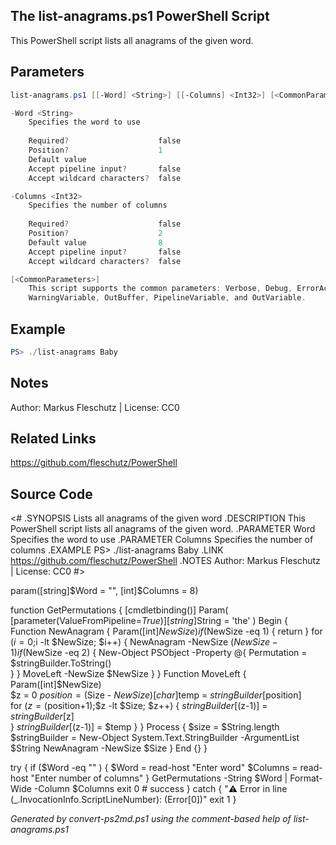 ## The list-anagrams.ps1 PowerShell Script

This PowerShell script lists all anagrams of the given word.

## Parameters
```powershell
list-anagrams.ps1 [[-Word] <String>] [[-Columns] <Int32>] [<CommonParameters>]

-Word <String>
    Specifies the word to use
    
    Required?                    false
    Position?                    1
    Default value                
    Accept pipeline input?       false
    Accept wildcard characters?  false

-Columns <Int32>
    Specifies the number of columns
    
    Required?                    false
    Position?                    2
    Default value                8
    Accept pipeline input?       false
    Accept wildcard characters?  false

[<CommonParameters>]
    This script supports the common parameters: Verbose, Debug, ErrorAction, ErrorVariable, WarningAction, 
    WarningVariable, OutBuffer, PipelineVariable, and OutVariable.
```

## Example
```powershell
PS> ./list-anagrams Baby

```

## Notes
Author: Markus Fleschutz | License: CC0

## Related Links
https://github.com/fleschutz/PowerShell

## Source Code
<#
.SYNOPSIS
	Lists all anagrams of the given word
.DESCRIPTION
	This PowerShell script lists all anagrams of the given word.
.PARAMETER Word
	Specifies the word to use
.PARAMETER Columns
	Specifies the number of columns
.EXAMPLE
	PS> ./list-anagrams Baby
.LINK
	https://github.com/fleschutz/PowerShell
.NOTES
	Author: Markus Fleschutz | License: CC0
#>

param([string]$Word = "", [int]$Columns = 8)

function GetPermutations {
    [cmdletbinding()]
    Param(
        [parameter(ValueFromPipeline=$True)]
        [string]$String = 'the'
    )
    Begin {
        Function NewAnagram { Param([int]$NewSize)              
            if ($NewSize -eq 1) {
                return
            }
            for ($i=0;$i -lt $NewSize; $i++) { 
                NewAnagram  -NewSize ($NewSize - 1)
                if ($NewSize -eq 2) {
                    New-Object PSObject -Property @{
                        Permutation = $stringBuilder.ToString()                  
                    }
                }
                MoveLeft -NewSize $NewSize
            }
        }
        Function MoveLeft { Param([int]$NewSize)        
            $z = 0
            $position = ($Size - $NewSize)
            [char]$temp = $stringBuilder[$position]           
            for ($z=($position+1);$z -lt $Size; $z++) {
                $stringBuilder[($z-1)] = $stringBuilder[$z]               
            }
            $stringBuilder[($z-1)] = $temp
        }
    }
    Process {
        $size = $String.length
        $stringBuilder = New-Object System.Text.StringBuilder -ArgumentList $String
        NewAnagram -NewSize $Size
    }
    End {}
}

try {
	if ($Word -eq "" ) {
		$Word = read-host "Enter word"
		$Columns = read-host "Enter number of columns"
	}
	GetPermutations -String $Word | Format-Wide -Column $Columns
	exit 0 # success
} catch {
	"⚠️ Error in line $($_.InvocationInfo.ScriptLineNumber): $($Error[0])"
	exit 1
}

*Generated by convert-ps2md.ps1 using the comment-based help of list-anagrams.ps1*
